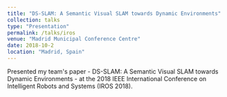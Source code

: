 ```yaml
---
title: "DS-SLAM: A Semantic Visual SLAM towards Dynamic Environments"
collection: talks
type: "Presentation"
permalink: /talks/iros
venue: "Madrid Municipal Conference Centre"
date: 2018-10-2
location: "Madrid, Spain"
---
```


Presented my team's paper - DS-SLAM: A Semantic Visual SLAM towards Dynamic Environments - at the 2018 IEEE International Conference on Intelligent Robots and Systems (IROS 2018).

